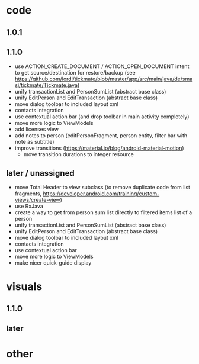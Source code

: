# code
## 1.0.1

## 1.1.0
- use ACTION_CREATE_DOCUMENT / ACTION_OPEN_DOCUMENT intent to get source/destination for restore/backup (see https://github.com/lordi/tickmate/blob/master/app/src/main/java/de/smasi/tickmate/Tickmate.java)
- unify transactionList and PersonSumList (abstract base class)
- unify EditPerson and EditTransaction (abstract base class)
- move dialog toolbar to included layout xml
- contacts integration
- use contextual action bar (and drop toolbar in main activity completely)
- move more logic to ViewModels
- add licenses view
- add notes to person (editPersonFragment, person entity, filter bar with note as subtitle)
- improve transitions (https://material.io/blog/android-material-motion)
    - move transition durations to integer resource

## later / unassigned
- move Total Header to view subclass (to remove duplicate code from list fragments, https://developer.android.com/training/custom-views/create-view)
- use RxJava
- create a way to get from person sum list directly to filtered items list of a person
- unify transactionList and PersonSumList (abstract base class)
- unify EditPerson and EditTransaction (abstract base class)
- move dialog toolbar to included layout xml
- contacts integration
- use contextual action bar
- move more logic to ViewModels
- make nicer quick-guide display

# visuals
## 1.1.0
## later

# other

